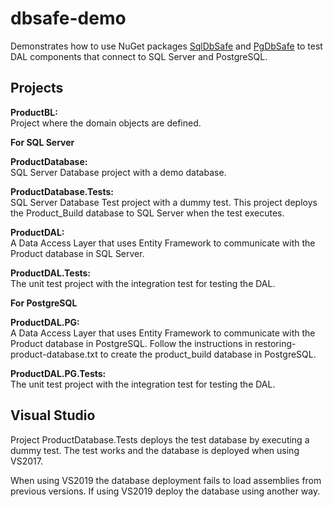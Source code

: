 dbsafe-demo
===========
Demonstrates how to use NuGet packages [SqlDbSafe]( https://www.nuget.org/packages/SqlDbSafe/) and [PgDbSafe]( https://www.nuget.org/packages/PgDbSafe/) to test DAL components that connect to SQL Server and PostgreSQL.

Projects
--------

**ProductBL:**<br>
Project where the domain objects are defined.

**For SQL Server**

**ProductDatabase:**<br>
SQL Server Database project with a demo database.

**ProductDatabase.Tests:**<br>
SQL Server Database Test project with a dummy test. This project deploys the Product_Build database to SQL Server when the test executes.

**ProductDAL:**<br>
A Data Access Layer that uses Entity Framework to communicate with the Product database in SQL Server.

**ProductDAL.Tests:**<br>
The unit test project with the integration test for testing the DAL.

**For PostgreSQL**

**ProductDAL.PG:**<br>
A Data Access Layer that uses Entity Framework to communicate with the Product database in PostgreSQL. Follow the instructions in restoring-product-database.txt to create the product_build database in PostgreSQL.

**ProductDAL.PG.Tests:**<br>
The unit test project with the integration test for testing the DAL.

Visual Studio
-------------

Project ProductDatabase.Tests deploys the test database by executing a dummy test. The test works and the database is deployed when using VS2017. 

When using VS2019 the database deployment fails to load assemblies from previous versions. If using VS2019 deploy the database using another way.
